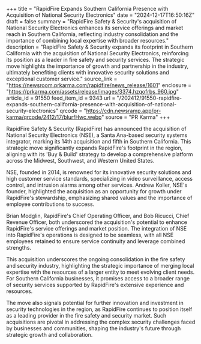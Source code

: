 +++
title = "RapidFire Expands Southern California Presence with Acquisition of National Security Electronics"
date = "2024-12-17T16:50:16Z"
draft = false
summary = "RapidFire Safety & Security's acquisition of National Security Electronics enhances its service offerings and market reach in Southern California, reflecting industry consolidation and the importance of combining local expertise with broader resources."
description = "RapidFire Safety & Security expands its footprint in Southern California with the acquisition of National Security Electronics, reinforcing its position as a leader in fire safety and security services. The strategic move highlights the importance of growth and partnership in the industry, ultimately benefiting clients with innovative security solutions and exceptional customer service."
source_link = "https://newsroom.prkarma.com/rapidfire/news_release/1601"
enclosure = "https://prkarma.com/assets/release/images/3374.hzqofrbs_960.jpg"
article_id = 91550
feed_item_id = 9343
url = "/202412/91550-rapidfire-expands-southern-california-presence-with-acquisition-of-national-security-electronics"
qrcode = "https://cdn.newsramp.app/pr-karma/qrcode/2412/17/blurfHwc.webp"
source = "PR Karma"
+++

<p>RapidFire Safety & Security (RapidFire) has announced the acquisition of National Security Electronics (NSE), a Santa Ana-based security systems integrator, marking its 14th acquisition and fifth in Southern California. This strategic move significantly expands RapidFire's footprint in the region, aligning with its 'Buy & Build' strategy to develop a comprehensive platform across the Midwest, Southwest, and Western United States.</p><p>NSE, founded in 2014, is renowned for its innovative security solutions and high customer service standards, specializing in video surveillance, access control, and intrusion alarms among other services. Andrew Koller, NSE's founder, highlighted the acquisition as an opportunity for growth under RapidFire's stewardship, emphasizing shared values and the importance of employee contributions to success.</p><p>Brian Modglin, RapidFire's Chief Operating Officer, and Bob Ricucci, Chief Revenue Officer, both underscored the acquisition's potential to enhance RapidFire's service offerings and market position. The integration of NSE into RapidFire's operations is designed to be seamless, with all NSE employees retained to ensure service continuity and leverage combined strengths.</p><p>This acquisition underscores the ongoing consolidation in the fire safety and security industry, highlighting the strategic importance of merging local expertise with the resources of a larger entity to meet evolving client needs. For Southern California businesses, it promises access to a broader range of security services supported by RapidFire's extensive experience and resources.</p><p>The move also signals potential for further innovation and investment in security technologies in the region, as RapidFire continues to position itself as a leading provider in the fire safety and security market. Such acquisitions are pivotal in addressing the complex security challenges faced by businesses and communities, shaping the industry's future through strategic growth and collaboration.</p>